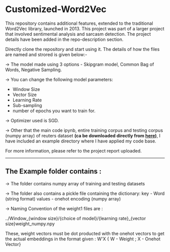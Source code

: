 # Customized-Word2Vec
This repository contains additional features, extended to the traditional Word2Vec library, launched in 2013.
This project was part of a larger project that involved sentimental analysis and sarcasm detection. The project details have been added in the repo-description section. 

Directly clone the repository and start using it. The details of how the files are named and strored is given below:-

-> The model made using 3 options - Skipgram model, Common Bag of Words, Negative Sampling.

-> You can change the following model parameters:
* Window Size
* Vector Size
* Learning Rate
* Sub-sampling
* number of epochs you want to train for.

-> Optimizer used is SGD.

-> Other that the main code ipynb, entire training corpus and testing corpus (numpy array) of reuters dataset <b>(ca be downloaded directly from [here]())</b>, I have included an example directory where I have applied my code base.

For more information, please refer to the project report uploaded.

---
## The Example folder contains :

-> The folder contains numpy array of training and testing datasets

-> The folder also contains a pickle file containing the dictionary:
   key - Word (string format)
   values - onehot encoding (numpy array) 

-> Naming Convention of the weight1 files are :

../Window_{window size}/{choice of model}/{learning rate}_{vector size}weight_numpy.npy

These, weight vectors must be dot producted with the onehot vectors to get the actual embeddings in
the format given : W'X { W - Weight ; X - Onehot Vector} 

